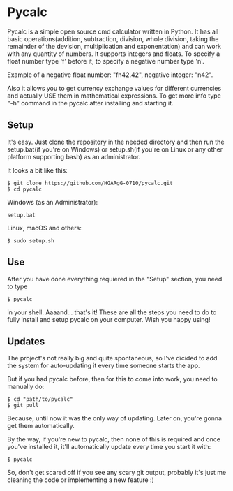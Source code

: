 # Pycalc

Pycalc is a simple open source cmd calculator written in Python. It has all basic operations(addition, subtraction, division, whole division, taking the remainder of the devision, multiplication and exponentation) and can work with any quantity of numbers. It supports integers and floats. To specify a float number type 'f' before it, to specify a negative number type 'n'.

Example of a negative float number: "fn42.42",
negative integer: "n42".

Also it allows you to get currency exchange values for different currencies and actually USE them in mathematical expressions.
To get more info type "-h" command in the pycalc after installing and starting it.

## Setup

It's easy. Just clone the repository in the needed directory and then run the setup.bat(if you're on Windows) or setup.sh(if you're on Linux or any other platform supporting bash) as an administrator.

It looks a bit like this:

    $ git clone https://github.com/HGARgG-0710/pycalc.git
    $ cd pycalc

Windows (as an Administrator):

    setup.bat

Linux, macOS and others:

    $ sudo setup.sh

## Use

After you have done everything requiered in the "Setup" section, you need to type

    $ pycalc

in your shell. Aaaand... that's it! These are all the steps you need to do to fully install and setup pycalc on your computer. Wish you happy using!

## Updates

The project's not really big and quite spontaneous, so I've dicided to add the system for auto-updating it every time someone starts the app.

But if you had pycalc before, then for this to come into work, you need to manually do:

    $ cd "path/to/pycalc"
    $ git pull

Because, until now it was the only way of updating. Later on, you're gonna get them automatically.

By the way, if you're new to pycalc, then none of this is required and once you've installed it, it'll automatically update every time you start it with:

    $ pycalc

So, don't get scared off if you see any scary git output, probably it's just me cleaning the code or implementing a new feature :)